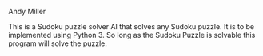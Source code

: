 Andy Miller

This is a Sudoku puzzle solver AI that solves any Sudoku puzzle. It is to be implemented using Python 3. So long as the Sudoku Puzzle is solvable this program will solve the puzzle. 